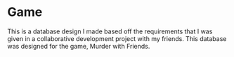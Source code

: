 # Game
This is a database design I made based off the requirements that I was given in a collaborative development project with my friends.  This database was designed for the game, Murder with Friends.
